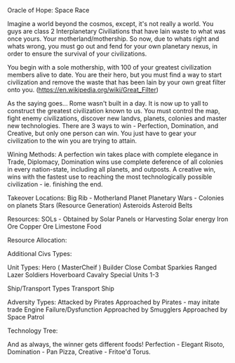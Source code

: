 Oracle of Hope: Space Race

Imagine a world beyond the cosmos, except, it's not really a world. You guys are class 2 Interplanetary Civiliations that have lain waste to what was once yours. Your motherland/mothership. So now, due to whats right and whats wrong, you must go out and fend for your own planetary nexus, in order to ensure the survival of your civilizations. 

You begin with a sole mothership, with 100 of your greatest civilization members alive to date. You are their hero, but you must find a way to start civilization and remove the waste that has been lain by your own great filter onto you. (https://en.wikipedia.org/wiki/Great_Filter)

As the saying goes... Rome wasn't built in a day. It is now up to yall to construct the greatest civilization known to us. 
You must control the map, fight enemy civilizations, discover new landvs, planets, colonies and master new technologies. 
There are 3 ways to win - Perfection, Domination, and Creative, but only one person can win. You just have to gear your civilization to the win you are trying to attain.  

Wining Methods:
A perfection win takes place with complete elegance in Trade, Diplomacy, 
Domination wins use complete deference of all colonies in every nation-state, including all planets, and outposts. 
A creative win, wins with the fastest use to reaching the most technologically possible civilization - ie. finishing the end.  

Takeover Locations:
Big Rib - Motherland
Planet
    Planetary Wars - Colonies on planets
Stars (Resource Generation)
Asteroids
Asteroid Belts


Resources:
SOLs - Obtained by Solar Panels or Harvesting Solar energy
Iron Ore
Copper Ore
Limestone
Food 


Resource Allocation:


Additional Civs Types:


Unit Types:
Hero ( MasterCheif )
Builder
Close Combat Sparkies
Ranged Lazer Soldiers
Hoverboard Cavalry
Special Units 1-3

Ship/Transport Types
Transport Ship

Adversity Types: 
Attacked by Pirates
Approached by Pirates - may initate trade
Engine Failure/Dysfunction
Approached by Smugglers
Approached by Space Patrol

Technology Tree:



And as always, the winner gets different foods! Perfection - Elegant Risoto, Domination - Pan Pizza, Creative - Fritoe'd Torus.

  